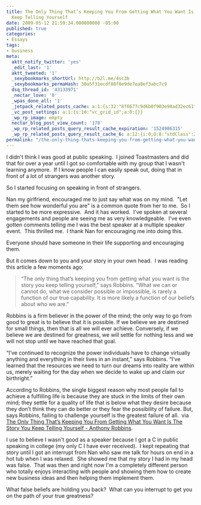```yaml
---
title: The Only Thing That’s Keeping You From Getting What You Want Is The Story You
  Keep Telling Yourself
date: 2009-05-12 21:59:34.000000000 -05:00
published: true
categories:
- Essays
tags:
- business
meta:
  aktt_notify_twitter: 'yes'
  _edit_last: '1'
  aktt_tweeted: '1'
  _sexybookmarks_shortUrl: http://b2l.me/4sc3b
  _sexybookmarks_permaHash: 30a5f31ecdf88f8e9de7ea8ef3abc7c9
  dsq_thread_id: '43133971'
  _nectar_love: '0'
  _wpas_done_all: '1'
  _jetpack_related_posts_cache: a:1:{s:32:"8f6677c9d6b0f903e98ad32ec61f8deb";a:2:{s:7:"expires";i:1461382604;s:7:"payload";a:3:{i:0;a:1:{s:2:"id";i:1267;}i:1;a:1:{s:2:"id";i:7215;}i:2;a:1:{s:2:"id";i:5870;}}}}
  _vc_post_settings: a:1:{s:10:"vc_grid_id";a:0:{}}
  _wp_rp_image: empty
  nectar_blog_post_view_count: '178'
  _wp_rp_related_posts_query_result_cache_expiration: '1524986315'
  _wp_rp_related_posts_query_result_cache_6: a:12:{i:0;O:8:"stdClass":2:{s:7:"post_id";s:4:"2686";s:5:"score";s:17:"61.76623703179736";}i:1;O:8:"stdClass":2:{s:7:"post_id";s:4:"1801";s:5:"score";s:16:"59.6002630901416";}i:2;O:8:"stdClass":2:{s:7:"post_id";s:3:"154";s:5:"score";s:17:"32.06862587886568";}i:3;O:8:"stdClass":2:{s:7:"post_id";s:3:"602";s:5:"score";s:18:"25.381800799828383";}i:4;O:8:"stdClass":2:{s:7:"post_id";s:3:"783";s:5:"score";s:18:"23.023418953960405";}i:5;O:8:"stdClass":2:{s:7:"post_id";s:3:"872";s:5:"score";s:18:"19.227455588929438";}i:6;O:8:"stdClass":2:{s:7:"post_id";s:3:"577";s:5:"score";s:18:"17.919714969030025";}i:7;O:8:"stdClass":2:{s:7:"post_id";s:3:"739";s:5:"score";s:18:"17.649365412525363";}i:8;O:8:"stdClass":2:{s:7:"post_id";s:2:"20";s:5:"score";s:17:"17.41669819205795";}i:9;O:8:"stdClass":2:{s:7:"post_id";s:3:"655";s:5:"score";s:17:"16.74073091183845";}i:10;O:8:"stdClass":2:{s:7:"post_id";s:3:"654";s:5:"score";s:17:"16.74073091183845";}i:11;O:8:"stdClass":2:{s:7:"post_id";s:3:"379";s:5:"score";s:18:"16.628889620593498";}}
permalink: "/the-only-thing-thats-keeping-you-from-getting-what-you-want-is-the-story-you-keep-telling-yourself/"
---
```

I didn't think I was good at public speaking.  I joined Toastmasters and did that for over a year until I got so comfortable with my group that I wasn't learning anymore.  If I know people I can easily speak out, doing that in front of a lot of strangers was another story.

So I started focusing on speaking in front of strangers.

Nan my girlfriend, encouraged me to just say what was on my mind.  "Let them see how wonderful you are" is a common quote from her to me.  So I started to be more expressive.  And it has worked.  I've spoken at several engagements and people are seeing me as very knowledgeable.  I've even gotten comments telling me I was the best speaker at a multiple speaker event.  This thrilled me.  I thank Nan for encouraging me into doing this.

Everyone should have someone in their life supporting and encouraging them.

But it comes down to you and your story in your own head.  I was reading this article a few moments ago:</p>
>“The only thing that’s keeping you from getting what you want is the story you keep telling yourself,” says Robbins. “What we can or cannot do, what we consider possible or impossible, is rarely a function of our true capability. It is more likely a function of our beliefs about who we are.”

Robbins is a firm believer in the power of the mind; the only way to go from good to great is to believe that it is possible. If we believe we are destined for small things, then that is all we will ever achieve. Conversely, if we believe we are destined for greatness, we will settle for nothing less and we will not stop until we have reached that goal.

“I’ve continued to recognize the power individuals have to change virtually anything and everything in their lives in an instant,” says Robbins. “I’ve learned that the resources we need to turn our dreams into reality are within us, merely waiting for the day when we decide to wake up and claim our birthright.”

According to Robbins, the single biggest reason why most people fail to achieve a fulfilling life is because they are stuck in the limits of their own mind; they settle for a quality of life that is below what they desire because they don’t think they can do better or they fear the possibility of failure. But, says Robbins, failing to challenge yourself is the greatest failure of all.  via <a href="http://www.youngentrepreneur.com/blog/2009/04/14/the-only-thing-thats-keeping-you-from-getting-what-you-want-is-the-story-you-keep-telling-yourself-anthony-robbins/" rel="nofollow">The Only Thing That’s Keeping You From Getting What You Want Is The Story You Keep Telling Yourself - Anthony Robbins</a>.</blockquote>
<p>I use to believe I wasn't good as a speaker because I got a C in public speaking in college (my only C I have ever received).  I kept repeating that story until I got an interrupt from Nan who saw me talk for hours on end in a hot tub when I was relaxed.  She showed me that my story I had in my head was false.  That was then and right now I'm a completely different person  who totally enjoys interacting with people and showing them how to create new business ideas and then helping them implement them.

What false beliefs are holding you back?  What can you interrupt to get you on the path of your true greatness?
